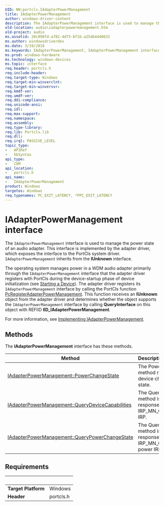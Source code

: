 ```yaml
---
UID: NN:portcls.IAdapterPowerManagement
title: IAdapterPowerManagement
author: windows-driver-content
description: The IAdapterPowerManagement interface is used to manage the power state of an audio adapter.
old-location: audio\iadapterpowermanagement.htm
old-project: audio
ms.assetid: 20c898fd-a782-4d73-bf1b-a25db4440632
ms.author: windowsdriverdev
ms.date: 3/19/2018
ms.keywords: IAdapterPowerManagement, IAdapterPowerManagement interface [Audio Devices], IAdapterPowerManagement interface [Audio Devices], described, audio.iadapterpowermanagement, audmp-routines_9daec120-c61d-426c-b30f-80484e1fb652.xml, portcls/IAdapterPowerManagement
ms.prod: windows-hardware
ms.technology: windows-devices
ms.topic: interface
req.header: portcls.h
req.include-header: 
req.target-type: Windows
req.target-min-winverclnt: 
req.target-min-winversvr: 
req.kmdf-ver: 
req.umdf-ver: 
req.ddi-compliance: 
req.unicode-ansi: 
req.idl: 
req.max-support: 
req.namespace: 
req.assembly: 
req.type-library: 
req.lib: Portcls.lib
req.dll: 
req.irql: PASSIVE_LEVEL
topic_type:
-	APIRef
-	kbSyntax
api_type:
-	COM
api_location:
-	portcls.h
api_name:
-	IAdapterPowerManagement
product: Windows
targetos: Windows
req.typenames: PC_EXIT_LATENCY, *PPC_EXIT_LATENCY
---
```


# IAdapterPowerManagement interface

The <code>IAdapterPowerManagement</code> interface is used to manage the power state of an audio adapter. This interface is implemented by the adapter driver, which exposes the interface to the PortCls system driver. <code>IAdapterPowerManagement</code> inherits from the <b>IUnknown</b> interface.

The operating system manages power in a WDM audio adapter primarily through the <code>IAdapterPowerManagement</code> interface that the adapter driver registers with PortCls during the device-startup phase of device initialization (see <a href="https://msdn.microsoft.com/library/windows/hardware/ff563849">Starting a Device</a>). The adapter driver registers its <code>IAdapterPowerManagement</code> interface by calling the PortCls function <a href="https://msdn.microsoft.com/library/windows/hardware/ff537724">PcRegisterAdapterPowerManagement</a>. This function receives an <b>IUnknown</b> object from the adapter driver and determines whether the object supports the <code>IAdapterPowerManagement</code> interface by calling <b>QueryInterface</b> on this object with REFIID <b>IID_IAdapterPowerManagement</b>.

For more information, see <a href="https://msdn.microsoft.com/654b86a7-845c-415b-99e4-c7be92cb9b9c">Implementing IAdapterPowerManagement</a>.

## Methods

<p>The <b>IAdapterPowerManagement</b> interface has these methods.</p>

| Method | Description |
| ---- |:---- |
| [IAdapterPowerManagement::PowerChangeState](nf-portcls-iadapterpowermanagement-powerchangestate.md) | The PowerChangeState method requests that the device change to a new power state. |
| [IAdapterPowerManagement::QueryDeviceCapabilities](nf-portcls-iadapterpowermanagement-querydevicecapabilities.md) | The QueryDeviceCapabilities method is called by PortCls in response to a Plug and Play IRP_MN_QUERY_CAPABILITIES IRP. |
| [IAdapterPowerManagement::QueryPowerChangeState](nf-portcls-iadapterpowermanagement-querypowerchangestate.md) | The QueryPowerChangeState method is called by PortCls in response to the receipt of an IRP_MN_QUERY_POWER power IRP. |


## Requirements
| &nbsp; | &nbsp; |
| ---- |:---- |
| **Target Platform** | Windows |
| **Header** | portcls.h |